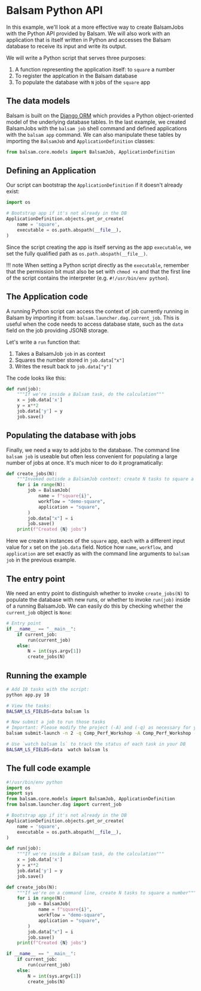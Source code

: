 Balsam Python API
==================

In this example, we'll look at a more effective way to create BalsamJobs
with the Python API provided by Balsam.  We will also work with an application that
is itself written in Python and accesses the Balsam database to receive its input and
write its output.

We will write a Python script that serves three purposes:

  1. A function representing the application itself: to `square` a number
  2. To register the applcation in the Balsam database
  3. To populate the database with `N` jobs of the `square` app

## The data models

Balsam is built on the [Django
ORM](https://docs.djangoproject.com/en/3.0/topics/db/queries/) which provides a
Python object-oriented model of the underlying database tables.  In the last
example, we created BalsamJobs with the `balsam job` shell command and defined
applications with the `balsam app` command.  We can also manipulate these tables
by importing the `BalsamJob` and `ApplicationDefinition` classes:

```python
from balsam.core.models import BalsamJob, ApplicationDefinition
```

## Defining an Application

Our script can bootstrap the `ApplicationDefinition` if it doesn't already exist:

```python
import os

# Bootstrap app if it's not already in the DB
ApplicationDefinition.objects.get_or_create(
    name = 'square',
    executable = os.path.abspath(__file__),
)
```

Since the script creating the app is itself serving as the app `executable`,
we set the fully qualified path as `os.path.abspath(__file__)`. 

!!! note
    When setting a Python script directly as the `executable`, remember that the 
    permission  bit must also be set with `chmod +x` and that the first line of the 
    script contains the interpreter (e.g. `#!/usr/bin/env python`).

## The Application code

A running Python script can access the context of job currently running in Balsam by
importing it from: `balsam.launcher.dag.current_job`. This is useful when the 
code needs to access database state, such as the `data` field on the job providing
JSONB storage.

Let's write a `run` function that:

  1. Takes a BalsamJob `job` in as context
  2. Squares the number stored in `job.data["x"]`
  3. Writes the result back to `job.data["y"]`

The code looks like this:

```python
def run(job):
    """If we're inside a Balsam task, do the calculation"""
    x = job.data['x']
    y = x**2
    job.data['y'] = y
    job.save()
```

## Populating the database with jobs

Finally, we need a way to add jobs to the database. The command line `balsam job` is
useable but often less convenient for populating a large number of jobs at once.  It's
much nicer to do it programatically:

```python
def create_jobs(N):
    """Invoked outisde a BalsamJob context: create N tasks to square a number"""
    for i in range(N):
        job = BalsamJob(
            name = f"square{i}",
            workflow = "demo-square",
            application = "square",
        )
        job.data["x"] = i
        job.save()
    print(f"Created {N} jobs")
```

Here we create `N` instances of the `square` app, each with a different input value for
`x` set on the `job.data` field. Notice how `name`, `workflow`, and `application` are set
exactly as with the command line arguments to `balsam job` in the previous example.


## The entry point
We need an entry point to distinguish whether to invoke `create_jobs(N)` to populate 
the database with new runs, or whether to invoke `run(job)` inside of a running BalsamJob.
We can easily do this by checking whether the `current_job` object is `None`:

```python
# Entry point
if __name__ == "__main__":
    if current_job:
        run(current_job)
    else:
        N = int(sys.argv[1])
        create_jobs(N)
```

## Running the example
```bash
# Add 10 tasks with the script:
python app.py 10

# View the tasks:
BALSAM_LS_FIELDS=data balsam ls

# Now submit a job to run those tasks
# Important: Please modify the project (-A) and (-q) as necessary for your allocation/machine:
balsam submit-launch -n 2 -q Comp_Perf_Workshop -A Comp_Perf_Workshop -t 5 --job-mode mpi

# Use `watch balsam ls` to track the status of each task in your DB
BALSAM_LS_FIELDS=data  watch balsam ls
```

## The full code example
```python
#!/usr/bin/env python
import os
import sys
from balsam.core.models import BalsamJob, ApplicationDefinition
from balsam.launcher.dag import current_job

# Bootstrap app if it's not already in the DB
ApplicationDefinition.objects.get_or_create(
    name = 'square',
    executable = os.path.abspath(__file__),
)

def run(job):
    """If we're inside a Balsam task, do the calculation"""
    x = job.data['x']
    y = x**2
    job.data['y'] = y
    job.save()

def create_jobs(N):
    """If we're on a command line, create N tasks to square a number"""
    for i in range(N):
        job = BalsamJob(
            name = f"square{i}",
            workflow = "demo-square",
            application = "square",
        )
        job.data["x"] = i
        job.save()
    print(f"Created {N} jobs")

if __name__ == "__main__":
    if current_job:
        run(current_job)
    else:
        N = int(sys.argv[1])
        create_jobs(N)
```
